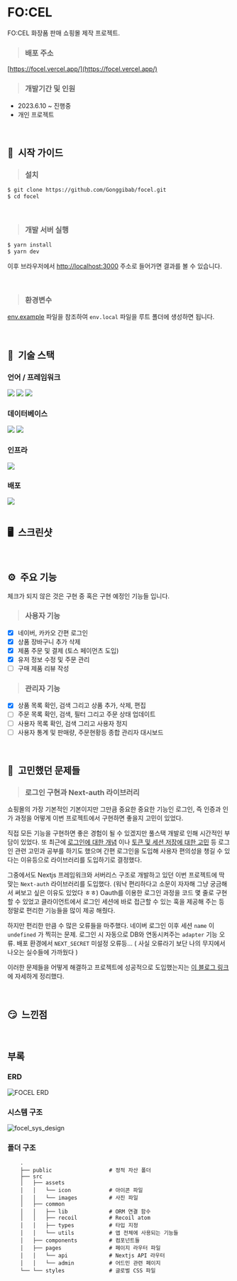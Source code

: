 # FO:CEL
FO:CEL 화장품 판매 쇼핑몰 제작 프로젝트.

> ### 배포 주소
[https://focel.vercel.app/](https://focel.vercel.app/)

> ### 개발기간 및 인원
- 2023.6.10 ~ 진행중
- 개인 프로젝트
<br/>

## 💁&nbsp; 시작 가이드

> ### 설치 
```bash
$ git clone https://github.com/Gonggibab/focel.git
$ cd focel
```
<br/>

> ### 개발 서버 실행
```bash
$ yarn install
$ yarn dev
```
이후 브라우저에서 [http://localhost:3000](http://localhost:3000) 주소로 들어가면 결과를 볼 수 있습니다.

<br/>

> ### 환경변수
[env.example](https://github.com/Gonggibab/focel/blob/main/env.example) 파일을 참조하여 ```env.local``` 파일을 루트 폴더에 생성하면 됩니다.

<br/>

## 🌟&nbsp; 기술 스택

### 언어 / 프레임워크
<div>
  <img src="https://img.shields.io/badge/Tailwind-06B6D4?style=for-the-badge&logo=tailwindcss&logoColor=white">
  <img src="https://img.shields.io/badge/Typescript-3178C6?style=for-the-badge&logo=typescript&logoColor=white">
  <img src="https://img.shields.io/badge/NextJS-000000?style=for-the-badge&logo=nextdotjs&logoColor=white">
</div>

### 데이터베이스
<div>
  <img src="https://img.shields.io/badge/MongoDB-47A248?style=for-the-badge&logo=mongodb&logoColor=white">
  <img src="https://img.shields.io/badge/Prisma-2D3748?style=for-the-badge&logo=prisma&logoColor=white">
</div>

### 인프라
<div>
  <img src="https://img.shields.io/badge/Cloudinary-3448c5?style=for-the-badge">
</div>

### 배포
<div>
  <img src="https://img.shields.io/badge/vercel-000000?style=for-the-badge&logo=vercel&logoColor=white">
</div>
<br/>

## 🖥️&nbsp; 스크린샷

<br/>

## ⚙️&nbsp; 주요 기능
체크가 되지 않은 것은 구현 중 혹은 구현 예정인 기능들 입니다.

> ### 사용자 기능
- [x] 네이버, 카카오 간편 로그인
- [x] 상품 장바구니 추가 삭제
- [x] 제품 주문 및 결제 (토스 페이먼츠 도입)
- [x] 유저 정보 수정 및 주문 관리
- [ ] 구매 제품 리뷰 작성

> ### 관리자 기능
- [x] 상품 목록 확인, 검색 그리고 상품 추가, 삭제, 편집
- [ ] 주문 목록 확인, 검색, 필터 그리고 주문 상태 업데이트
- [ ] 사용자 목록 확인, 검색 그리고 사용자 정지
- [ ] 사용자 통계 및 판매량, 주문현황등 종합 관리자 대시보드 
<br/>

## 🤔&nbsp; 고민했던 문제들
> ### 로그인 구현과 Next-auth 라이브러리
쇼핑몰의 가장 기본적인 기본이지만 그만큼 중요한 중요한 기능인 로그인, 즉 인증과 인가 과정을 어떻게 이번 프로젝트에서 구현하면 좋을지 고민이 있었다.

직접 모든 기능을 구현하면 좋은 경험이 될 수 있겠지만 풀스택 개발로 인해 시간적인 부담이 있었다. 
또 최근에 [로그인에 대한 개념](https://velog.io/@gonggi_bab/Next-Auth-%EB%A5%BC-%EC%9D%B4%EC%9A%A9%ED%95%9C-%ED%9A%8C%EC%9B%90%EA%B0%80%EC%9E%85-%EB%A1%9C%EA%B7%B8%EC%9D%B8) 이나 [토큰 및 세션 저장에 대한 고민](https://velog.io/@gonggi_bab/%EC%BF%A0%ED%82%A4%EC%99%80-%EC%9B%B9-%EC%8A%A4%ED%86%A0%EB%A6%AC%EC%A7%80-%EA%B7%B8%EB%A6%AC%EA%B3%A0-%EB%B3%B4%EC%95%88) 등 로그인 관련 고민과 공부를 하기도 했으며 간편 로그인을 도입해 사용자 편의성을 챙길 수 있다는 이유등으로 라이브러리를 도입하기로 결정했다.

그중에서도 Nextjs 프레임워크와 서버리스 구조로 개발하고 있던 이번 프로젝트에 딱 맞는 `Next-auth` 라이브러리를 도입했다. (워낙 편리하다고 소문이 자자해 그냥 궁금해서 써보고 싶은 이유도 있었다 ㅎㅎ) Oauth를 이용한 로그인 과정을 코드 몇 줄로 구현할 수 있었고 클라이언트에서 로그인 세션에 바로 접근할 수 있는 훅을 제공해 주는 등 정말로 편리한 기능들을 많이 제공 해줬다.

하지만 편리한 만큼 수 많은 오류들을 마주했다. 네이버 로그인 이후 세션 `name` 이 `undefined` 가 찍히는 문제. 로그인 시 자동으로 DB와 연동시켜주는 `adapter` 기능 오류. 배포 환경에서 `NEXT_SECRET` 미설정 오류등... ( 사실 오류라기 보단 나의 무지에서 나오는 실수들에 가까웠다 )

이러한 문제들을 어떻게 해결하고 프로젝트에 성공적으로 도입했는지는 [이 블로그 링크](https://velog.io/@gonggi_bab/Next-Auth-%EB%A5%BC-%EC%9D%B4%EC%9A%A9%ED%95%9C-%ED%9A%8C%EC%9B%90%EA%B0%80%EC%9E%85-%EB%A1%9C%EA%B7%B8%EC%9D%B8)에 자세하게 정리했다.

<br/>

## 😏&nbsp; 느낀점

<br/>

## 부록
### ERD
![FOCEL ERD](https://github.com/Gonggibab/focel/assets/83758021/9e4ef114-f96b-4370-a5ab-29dc92a66521)
<br/>

### 시스템 구조
![focel_sys_design](https://github.com/Gonggibab/focel/assets/83758021/fb8b2bd7-26ed-4f9f-a421-428ed72c36a7)
<br/>

### 폴더 구조
```
    .
    ├── public                  # 정적 자산 폴더
    ├── src                     
    │   ├── assets              
    │   │   └── icon            # 아이콘 파일
    │   │   └── images          # 사진 파일
    │   ├── common              
    │   │   ├── lib             # ORM 연결 함수
    │   │   ├── recoil          # Recoil atom
    │   │   ├── types           # 타입 지정
    │   │   └── utils           # 앱 전체에 사용되는 기능들
    │   ├── components          # 컴포넌트들
    │   ├── pages               # 페이지 라우터 파일
    │   │   └── api             # Nextjs API 라우터
    │   │   └── admin           # 어드민 관련 페이지
    └── └── styles              # 글로벌 CSS 파일
```
<br/>

